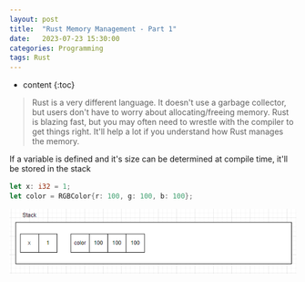 ```yaml
---
layout: post
title:  "Rust Memory Management - Part 1"
date:   2023-07-23 15:30:00
categories: Programming
tags: Rust
---
```


* content
{:toc}

> Rust is a very different language. It doesn't use a garbage collector, but users don't have to worry about allocating/freeing memory. Rust is blazing fast, but you may often need to wrestle with the compiler to get things right. It'll help a lot if you understand how Rust manages the memory.


If a variable is defined and it's size can be determined at compile time, it'll be stored in the stack
```rust
let x: i32 = 1;
let color = RGBColor{r: 100, g: 100, b: 100};
```
![var in stack](p1.PNG)
